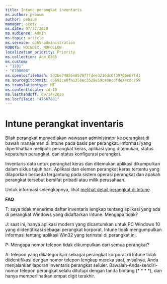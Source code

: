 ```yaml
---
title: Intune perangkat inventaris
ms.author: pebaum
author: pebaum
manager: scotv
ms.date: 07/27/2020
ms.audience: Admin
ms.topic: article
ms.service: o365-administration
ROBOTS: NOINDEX, NOFOLLOW
localization_priority: Priority
ms.collection: Adm_O365
ms.custom:
- "1281"
- "6700008"
ms.openlocfilehash: 5d2be7485be8578f7fdee3216dc6f3970be67fd1
ms.sourcegitcommit: c6692ce0fa1358ec3529e59ca0ecdfdea4cdc759
ms.translationtype: MT
ms.contentlocale: id-ID
ms.lasthandoff: 09/14/2020
ms.locfileid: "47667881"
---
```

# <a name="intune-device-inventory"></a>Intune perangkat inventaris

Bilah perangkat menyediakan wawasan administrator ke perangkat di bawah manajemen di Intune pada basis per perangkat. Informasi yang diperlihatkan meliputi: perangkat keras, aplikasi yang ditemukan, status kepatuhan perangkat, dan status konfigurasi perangkat.

Inventaris data untuk perangkat keras dan ditemukan aplikasi dikumpulkan dalam siklus tujuh hari. Aplikasi dan elemen perangkat keras tertentu yang dilaporkan berbeda tergantung pada sistem operasi perangkat dan apakah perangkat tersebut bersifat pribadi atau milik perusahaan.

Untuk informasi selengkapnya, lihat [melihat detail perangkat di Intune](https://docs.microsoft.com/intune/device-inventory).

**FAQ**

T: saya tidak menerima daftar inventaris lengkap tentang aplikasi yang ada di perangkat Windows yang didaftarkan Intune. Mengapa tidak?

J: saat ini, hanya aplikasi modern yang dicantumkan untuk PC Windows 10 yang diidentifikasi sebagai perangkat korporat. Intune tidak mengumpulkan informasi tentang aplikasi Win32 yang terinstal di perangkat ini.

P: Mengapa nomor telepon tidak dikumpulkan dari semua perangkat?

A: telepon yang dikategorikan sebagai perangkat korporat di Intune tidak diidentifikasi dengan nomor telepon lengkap mereka saat, misalnya, Anda menjalankan laporan inventaris perangkat seluler. Bawalah-Anda-sendiri-nomor telepon perangkat selalu ditutupi dengan tanda bintang (* * * *), dan hanya memperlihatkan empat digit terakhir.